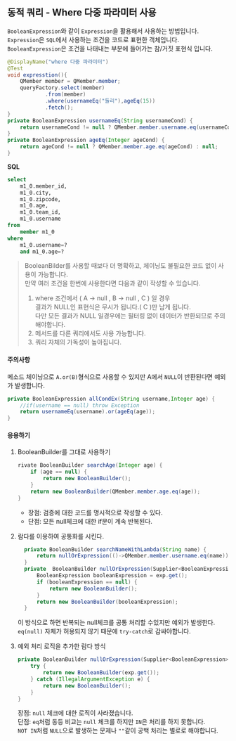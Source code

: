 
## 동적 쿼리 - Where 다중 파라미터 사용
`BooleanExpression`와 같이 `Expression`을 활용해서 사용하는 방법입니다.  
`Expression`은 `SQL`에서 사용하는 조건을 코드로 표현한 객체입니다.  
`BooleanExpression`은 조건을 나태내는 부분에 들어가는 참/거짓 표현식 입니다.  

```Java
@DisplayName("where 다중 파라미터")
@Test
void expresstion(){
    QMember member = QMember.member;
    queryFactory.select(member)
            .from(member)
            .where(usernameEq("둘리"),ageEq(15))
            .fetch();
}
private BooleanExpression usernameEq(String usernameCond) {
    return usernameCond != null ? QMember.member.username.eq(usernameCond) : null;
}
private BooleanExpression ageEq(Integer ageCond) {
    return ageCond != null ? QMember.member.age.eq(ageCond) : null;
}
```
**SQL**
```SQL
select
    m1_0.member_id,
    m1_0.city,
    m1_0.zipcode,
    m1_0.age,
    m1_0.team_id,
    m1_0.username 
from
    member m1_0 
where
    m1_0.username=? 
    and m1_0.age=?
```  
> BooleanBilder를 사용할 때보다 더 명확하고, 체이닝도 불필요한 코드 없이 사용이 가능합니다.  
> 만약 여러 조건을 한번에 사용한다면 다음과 같이 작성할 수 있습니다.
> 1. where 조건에서 ( A -> null  , B -> null , C ) 일 경우   
   결과가 NULL인 표현식은 무시가 됩니다.( C )만 남게 됩니다.  
   다만 모든 결과가 NULL 일경우에는 필터링 없이 데이터가 반환되므로 주의해야합니다.
> 2. 메서드를 다른 쿼리에서도 사용 가능합니다.
> 3. 쿼리 자체의 가독성이 높아집니다.
#### 주의사항
메소드 체이닝으로 `A.or(B)`형식으로 사용할 수 있지만 A에서 `NULL`이 반환된다면 예외가 발생합니다.
```Java
private BooleanExpression allCondEx(String username,Integer age) {
    //if(username == null) throw Exception
    return usernameEq(username).or(ageEq(age));
}
```  
#### 응용하기
1. BooleanBuilder를 그대로 사용하기
    ```Java
    rivate BooleanBuilder searchAge(Integer age) {
        if (age == null) {
            return new BooleanBuilder();
        }
        return new BooleanBuilder(QMember.member.age.eq(age));
    }
    ```
    + 장점: 검증에 대한 코드를 명시적으로 작성할 수 있다.
    + 단점: 모든 null체크에 대한 if문이 계속 반복된다.

2. 람다를 이용하여 공통화를 시킨다.
    ```Java
      private BooleanBuilder searchNameWithLambda(String name) {
          return nullOrExpression(()->QMember.member.username.eq(name));
      }
      private  BooleanBuilder nullOrExpression(Supplier<BooleanExpression> exp) {
          BooleanExpression booleanExpression = exp.get();
          if (booleanExpression == null) {
              return new BooleanBuilder();
          }
          return new BooleanBuilder(booleanExpression);
      } 
    ```  
   이 방식으로 하면 반복되는 null체크를 공통 처리할 수있지만 예외가 발생한다.
   `eq(null)` 자체가 허용되지 않기 때문에 `try-catch`로 감싸야합니다.
3. 예외 처리 로직을 추가한 람다 방식
    ```Java
    private BooleanBuilder nullOrExpression(Supplier<BooleanExpression> exp) {
        try {
            return new BooleanBuilder(exp.get());
        } catch (IllegalArgumentException e) {
            return new BooleanBuilder();
        }
    }
    ```  
   장점: `null` 체크에 대한 로직이 사라졌습니다.  
   단점: `eq`처럼 동등 비교는 `null` 체크를 하지만 `IN`은 처리를 하지 못합니다.  
   `NOT IN`처럼 `NULL`으로 발생하는 문제나 `""`같이 공백 처리는 별로로 해야합니다.
